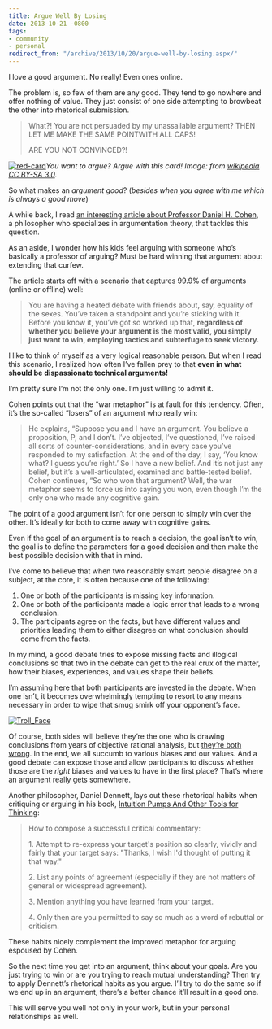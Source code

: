 ```yaml
---
title: Argue Well By Losing
date: 2013-10-21 -0800
tags:
- community
- personal
redirect_from: "/archive/2013/10/20/argue-well-by-losing.aspx/"
---
```


I love a good argument. No really! Even ones online.

The problem is, so few of them are any good. They tend to go nowhere and
offer nothing of value. They just consist of one side attempting to
browbeat the other into rhetorical submission.

> What?! You are not persuaded by my unassailable argument? THEN LET ME
> MAKE THE SAME POINTWITH ALL CAPS!
>
> ARE YOU NOT CONVINCED?!

[![red-card](https://haacked.com/images/haacked_com/WindowsLiveWriter/ArgueWellByLosing_BE9C/red-card_thumb.jpg "red-card")](https://haacked.com/images/haacked_com/WindowsLiveWriter/ArgueWellByLosing_BE9C/red-card.jpg)*You
want to argue? Argue with this card! Image: from
[wikipedia](http://en.wikipedia.org/wiki/File:2009-3-14_ManUtd_vs_LFC_Red_Card_Vidic.JPG)
[CC BY-SA 3.0](http://creativecommons.org/licenses/by-sa/3.0/deed.en).*

So what makes an *argument good*? (*besides when you agree with me which
is always a good move*)

A while back, I read [an interesting article about Professor Daniel H.
Cohen](http://www.humansinvent.com/#!/13260/argument-when-losing-is-winning/ "Argument: When losing is winning"),
a philosopher who specializes in argumentation theory, that tackles this
question.

As an aside, I wonder how his kids feel arguing with someone who’s
basically a professor of arguing? Must be hard winning that argument
about extending that curfew.

The article starts off with a scenario that captures 99.9% of arguments
(online or offline) well:

> You are having a heated debate with friends about, say, equality of
> the sexes. You’ve taken a standpoint and you’re sticking with it.
> Before you know it, you’ve got so worked up that, **regardless of
> whether you believe your argument is the most valid, you simply just
> want to win, employing tactics and subterfuge to seek victory.**

I like to think of myself as a very logical reasonable person. But when
I read this scenario, I realized how often I’ve fallen prey to that
**even in what should be dispassionate technical arguments!**

I’m pretty sure I’m not the only one. I’m just willing to admit it.

Cohen points out that the “war metaphor” is at fault for this tendency.
Often, it’s the so-called “losers” of an argument who really win:

> He explains, “Suppose you and I have an argument. You believe a
> proposition, P, and I don’t. I’ve objected, I’ve questioned, I’ve
> raised all sorts of counter-considerations, and in every case you’ve
> responded to my satisfaction. At the end of the day, I say, ‘You know
> what? I guess you’re right.’ So I have a new belief. And it’s not just
> any belief, but it’s a well-articulated, examined and battle-tested
> belief. Cohen continues, “So who won that argument? Well, the war
> metaphor seems to force us into saying you won, even though I’m the
> only one who made any cognitive gain.

The point of a good argument isn’t for one person to simply win over the
other. It’s ideally for both to come away with cognitive gains.

Even if the goal of an argument is to reach a decision, the goal isn’t
to win, the goal is to define the parameters for a good decision and
then make the best possible decision with that in mind.

I’ve come to believe that when two reasonably smart people disagree on a
subject, at the core, it is often because one of the following:

1.  One or both of the participants is missing key information.
2.  One or both of the participants made a logic error that leads to a
    wrong conclusion.
3.  The participants agree on the facts, but have different values and
    priorities leading them to either disagree on what conclusion should
    come from the facts.

In my mind, a good debate tries to expose missing facts and illogical
conclusions so that two in the debate can get to the real crux of the
matter, how their biases, experiences, and values shape their beliefs.

I’m assuming here that both participants are invested in the debate.
When one isn’t, it becomes overwhelmingly tempting to resort to any
means necessary in order to wipe that smug smirk off your opponent’s
face.

[![Troll\_Face](https://haacked.com/images/haacked_com/WindowsLiveWriter/ArgueWellByLosing_BE9C/Troll_Face_thumb.png "Troll_Face")](https://haacked.com/images/haacked_com/WindowsLiveWriter/ArgueWellByLosing_BE9C/Troll_Face_2.png)

Of course, both sides will believe they’re the one who is drawing
conclusions from years of objective rational analysis, but [they’re both
wrong](http://youarenotsosmart.com/2010/06/23/confirmation-bias/ "Confirmation bias").
In the end, we all succumb to various biases and our values. And a good
debate can expose those and allow participants to discuss whether those
are the *right* biases and values to have in the first place? That’s
where an argument really gets somewhere.

Another philosopher, Daniel Dennett, lays out these rhetorical habits
when critiquing or arguing in his book, [Intuition Pumps And Other Tools
for
Thinking](http://www.amazon.com/gp/product/0393082067/ref=as_li_ss_tl?ie=UTF8&camp=1789&creative=390957&creativeASIN=0393082067&linkCode=as2&tag=youvebeenhaac-20 "Intuition Pumps and Other Tools for Thinking on Amazon"):

> How to compose a successful critical commentary:
>
> ​1. Attempt to re-express your target's position so clearly, vividly
> and fairly that your target says: "Thanks, I wish I'd thought of
> putting it that way."
>
> ​2. List any points of agreement (especially if they are not matters
> of general or widespread agreement).
>
> ​3. Mention anything you have learned from your target.
>
> ​4. Only then are you permitted to say so much as a word of rebuttal
> or criticism.

These habits nicely complement the improved metaphor for arguing
espoused by Cohen.

So the next time you get into an argument, think about your goals. Are
you just trying to win or are you trying to reach mutual understanding?
Then try to apply Dennett’s rhetorical habits as you argue. I’ll try to
do the same so if we end up in an argument, there’s a better chance
it’ll result in a good one.

This will serve you well not only in your work, but in your personal
relationships as well.

